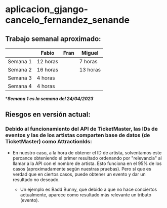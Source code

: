 # aplicacion_gjango-cancelo_fernandez_senande

## Trabajo semanal aproximado:



|         |   Fabio   |    Fran   |  Miguel   |
|---------|-----------|-----------|-----------|
| Semana 1| 12 horas  |           |  7 horas  |
| Semana 2| 16 horas  |           |  13 horas |
| Semana 3| 4 horas   |           |           |
| Semana 4| 4 horas   |           |           |

**__Semana 1 es la semana del 24/04/2023__*


## Riesgos en versión actual:

### Debido al funcionamiento del API de TicketMaster, las IDs de eventos y las de los artistas comparten base de datos (de TicketMaster) como AttractionIds: 

+ En nuestro caso, a la hora de obtener el ID de artista, solventamos este percance obteniendo el primer resultado ordenando por "relevancia" al llamar a la API con el nombre de artista. Esto funciona en el 95% de los casos (aproximadamente según nuestras pruebas). Pero sí que es verdad que en ciertos casos, puede obtener un evento y dar un resultado no deseado.

    * Un ejemplo es Badd Bunny, que debido a que no hace conciertos actualmente, aparece como resultado más relevante un tributo (evento).
	 


